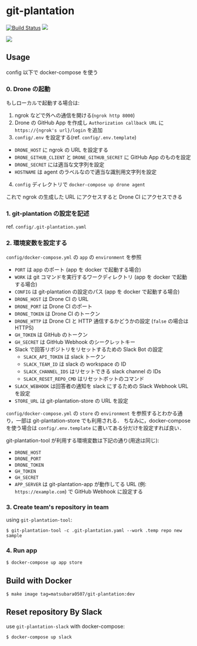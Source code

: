 # git-plantation

[![Build Status](https://travis-ci.org/matsubara0507/git-plantation.svg?branch=master)](https://travis-ci.org/matsubara0507/git-plantation)
[![](https://images.microbadger.com/badges/image/matsubara0507/git-plantation.svg)](https://microbadger.com/images/matsubara0507/git-plantation "Get your own image badge on microbadger.com")

![](./image/scoreboard.png)

## Usage

config 以下で docker-compose を使う

### 0. Drone の起動

もしローカルで起動する場合は:

1. ngrok などで外への通信を開ける(`ngrok http 8000`)
2. Drone の GitHub App を作成し `Authorization callback URL` に `https://{ngrok's url}/login` を追加
3. `config/.env` を設定する(ref. `config/.env.template`)
  - `DRONE_HOST` に ngrok の URL を設定する
  - `DRONE_GITHUB_CLIENT` と `DRONE_GITHUB_SECRET` に GitHub App のものを設定
  - `DRONE_SECRET` には適当な文字列を設定
  - `HOSTNAME` は agent のラベルなので適当な識別用文字列を設定
4. `config` ディレクトリで `docker-compose up drone agent`

これで ngrok の生成した URL にアクセスすると Drone CI にアクセスできる

### 1. git-plantation の設定を記述

ref. `config/.git-plantation.yaml`

### 2. 環境変数を設定する


`config/docker-compose.yml` の `app` の `environment` を参照

- `PORT` は app のポート (app を docker で起動する場合)
- `WORK` は git コマンドを実行するワークディレクトリ (app を docker で起動する場合)
- `CONFIG` は git-plantation の設定のパス (app を docker で起動する場合)
- `DRONE_HOST` は Drone CI の URL
- `DRONE_PORT` は Drone CI のポート
- `DRONE_TOKEN` は Drone CI のトークン
- `DRONE_HTTP` は Drone CI と HTTP 通信するかどうかの設定 (`false` の場合は HTTPS)
- `GH_TOKEN` は GitHub のトークン
- `GH_SECRET` は GitHub Webhook のシークレットキー
- Slack で回答リポジトリをリセットするための Slack Bot の設定
    - `SLACK_API_TOKEN` は slack トークン
    - `SLACK_TEAM_ID` は slack の workspace の ID
    - `SLACK_CHANNEL_IDS` はリセットできる slack channel の IDs
    - `SLACK_RESET_REPO_CMD` はリセットボットのコマンド
- `SLACK_WEBHOOK` は回答者の通知を slack にするための Slack Webhook URL を設定
- `STORE_URL` は git-plantation-store の URL を設定

`config/docker-compose.yml` の `store` の `environment` を参照するとわかる通り，一部は git-plantation-store でも利用される．
ちなみに，docker-compose を使う場合は `config/.env.template` に書いてある分だけを設定すれば良い．

git-plantation-tool が利用する環境変数は下記の通り(用途は同じ):

- `DRONE_HOST`
- `DRONE_PORT`
- `DRONE_TOKEN`
- `GH_TOKEN`
- `GH_SECRET`
- `APP_SERVER` は git-plantation-app が動作してる URL (例: `https://example.com`) で GitHub Webhook に設定する

### 3. Create team's repository in team

using `git-plantation-tool`:

```
$ git-plantation-tool -c .git-plantation.yaml --work .temp repo new sample
```

### 4. Run app

```
$ docker-compose up app store
```

## Build with Docker

```
$ make image tag=matsubara0507/git-plantation:dev
```

## Reset repository By Slack

use `git-plantation-slack` with docker-compose:

```
$ docker-compose up slack
```
